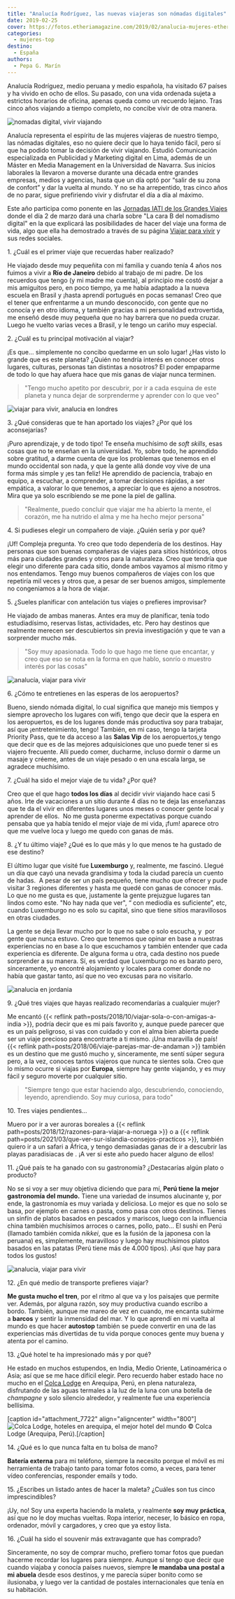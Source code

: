 ```yaml
---
title: "Analucía Rodríguez, las nuevas viajeras son nómadas digitales"
date: 2019-02-25
cover: https://fotos.etheriamagazine.com/2019/02/analucia-mujeres-etheria.jpg
categories: 
  - mujeres-top
destino: 
  - España
authors: 
  - Pepa G. Marín
---
```


Analucía Rodríguez, medio peruana y medio española, ha visitado 67 países y ha vivido en 
ocho de ellos. Su pasado, con una vida ordenada sujeta a estrictos horarios de oficina, 
apenas queda como un recuerdo lejano. Tras cinco años viajando a tiempo completo, no 
concibe vivir de otra manera. 

![nomadas digital, vivir viajando](https://fotos.etheriamagazine.com/2019/02/analucia-mujeres-etheria.jpg "Analucía Rodríguez, nómada digital en Viajar para vivir.")

Analucía representa el espíritu de las mujeres viajeras de nuestro tiempo, las nómadas digitales, eso no quiere decir que lo haya tenido fácil, pero sí que ha podido tomar la decisión de vivir viajando. Estudió Comunicación especializada en Publicidad y Marketing digital en Lima, además de un Máster en Media Management en la Universidad de Navarra. Sus inicios laborales la llevaron a moverse durante una década entre grandes empresas, medios y agencias, hasta que un día optó por “salir de su zona de confort” y dar la vuelta al mundo. Y no se ha arrepentido, tras cinco años de no parar, sigue prefiriendo vivir y disfrutar el día a día al máximo.

Este año participa como ponente en las [Jornadas IATI de los Grandes Viajes](https://jornadasgrandesviajes.es) donde el día 2 de marzo dará una charla sobre "La cara B del nomadismo digital" en la que explicará las posibilidades de hacer del viaje una forma de vida, algo que ella ha demostrado a través de su página [Viajar para vivir](https://viajarparavivir.com/) y sus redes sociales.

1\. ¿Cuál es el primer viaje que recuerdas haber realizado? 

He viajado desde muy pequeñita con mi familia y cuando tenía 4 años nos fuimos a vivir a **Río de Janeiro** debido al trabajo de mi padre. De los recuerdos que tengo (y mi madre me cuenta), al principio me costó dejar a mis amiguitos pero, en poco tiempo, ya me había adaptado a la nueva escuela en Brasil y ¡hasta aprendí portugués en pocas semanas! Creo que el tener que enfrentarme a un mundo desconocido, con gente que no conocía y en otro idioma, y también gracias a mi personalidad extrovertida, me enseñó desde muy pequeña que no hay barrera que no pueda cruzar. Luego he vuelto varias veces a Brasil, y le tengo un cariño muy especial.

2\. ¿Cuál es tu principal motivación al viajar? 

¡Es que... simplemente no concibo quedarme en un solo lugar! ¿Has visto lo grande que es este planeta? ¿Quién no tendría interés en conocer otros lugares, culturas, personas tan distintas a nosotros? El poder empaparme de todo lo que hay afuera hace que mis ganas de viajar nunca terminen.

> "Tengo mucho apetito por descubrir, por ir a cada esquina de este planeta y nunca dejar 
> de sorprenderme y aprender con lo que veo" 

![viajar para vivir, analucia en londres](https://fotos.etheriamagazine.com/2019/02/analucia-etheria-magazine.jpg "Analucía Rodríguez en Londres")

3\. ¿Qué consideras que te han aportado los viajes? ¿Por qué los aconsejarías? 

¡Puro aprendizaje, y de todo tipo! Te enseña muchísimo de _soft skills_, esas cosas que no te enseñan en la universidad. Yo, sobre todo, he aprendido sobre gratitud, a darme cuenta de que los problemas que tenemos en el mundo occidental son nada, y que la gente allá donde voy vive de una forma más simple y ¡es tan feliz! He aprendido de paciencia, trabajo en equipo, a escuchar, a comprender, a tomar decisiones rápidas, a ser empática, a valorar lo que tenemos, a apreciar lo que es ajeno a nosotros. Mira que ya solo escribiendo se me pone la piel de gallina.

> "Realmente, puedo concluir que viajar me ha abierto la mente, el corazón, me ha nutrido 
> el alma y me ha hecho mejor persona" 

4\. Si pudieses elegir un compañero de viaje. ¿Quién sería y por qué? 

¡Uf! Compleja pregunta. Yo creo que todo dependería de los destinos. Hay personas que son buenas compañeras de viajes para sitios históricos, otros más para ciudades grandes y otros para la naturaleza. Creo que tendría que elegir uno diferente para cada sitio, donde ambos vayamos al mismo ritmo y nos entendamos. Tengo muy buenos compañeros de viajes con los que repetiría mil veces y otros que, a pesar de ser buenos amigos, simplemente no congeniamos a la hora de viajar.

5\. ¿Sueles planificar con antelación tus viajes o prefieres improvisar? 

He viajado de ambas maneras. Antes era muy de planificar, tenía todo estudiadísimo, reservas listas, actividades, etc. Pero hay destinos que realmente merecen ser descubiertos sin previa investigación y que te van a sorprender mucho más.

> "Soy muy apasionada. Todo lo que hago me tiene que encantar, y creo que eso se nota en 
> la forma en que hablo, sonrío o muestro interés por las cosas" 

![analucía, viajar para vivir](https://fotos.etheriamagazine.com/2019/02/analu-etheria-magazine.jpg "Analucía Rodríguez en Filipinas.")

6\. ¿Cómo te entretienes en las esperas de los aeropuertos? 

Bueno, siendo nómada digital, lo cual significa que manejo mis tiempos y siempre aprovecho los lugares con wifi, tengo que decir que la espera en los aeropuertos, es de los lugares donde más productiva soy para trabajar, así que ¡entretenimiento, tengo! También, en mi caso, tengo la tarjeta Priority Pass, que te da acceso a las **Salas Vip** de los aeropuertos,y tengo que decir que es de las mejores adquisiciones que uno puede tener si es viajero frecuente. Allí puedo comer, ducharme, incluso dormir o darme un masaje y créeme, antes de un viaje pesado o en una escala larga, se agradece muchísimo.

7\. ¿Cuál ha sido el mejor viaje de tu vida? ¿Por qué? 

Creo que el que hago **todos los días** al decidir vivir viajando hace casi 5 años. Irte de vacaciones a un sitio durante 4 días no te deja las enseñanzas que te da el vivir en diferentes lugares unos meses o conocer gente local y aprender de ellos.  No me gusta ponerme expectativas porque cuando pensaba que ya había tenido el mejor viaje de mi vida, ¡fum! aparece otro que me vuelve loca y luego me quedo con ganas de más.

8\. ¿Y tu último viaje? ¿Qué es lo que más y lo que menos te ha gustado de ese destino? 

El último lugar que visité fue **Luxemburgo** y, realmente, me fascinó. Llegué un día que cayó una nevada grandísima y toda la ciudad parecía un cuento de hadas.  A pesar de ser un país pequeño, tiene mucho que ofrecer y pude visitar 3 regiones diferentes y hasta me quedé con ganas de conocer más.  Lo que no me gusta es que, justamente la gente prejuzgue lugares tan lindos como este. "No hay nada que ver", “ con mediodía es suficiente”, etc, cuando Luxemburgo no es solo su capital, sino que tiene sitios maravillosos en otras ciudades.

La gente se deja llevar mucho por lo que no sabe o solo escucha, y  por gente que nunca estuvo. Creo que tenemos que opinar en base a nuestras experiencias no en base a lo que escuchamos y también entender que cada experiencia es diferente. De alguna forma u otra, cada destino nos puede sorprender a su manera. Sí, es verdad que Luxemburgo no es barato pero, sinceramente, yo encontré alojamiento y locales para comer donde no había que gastar tanto, así que no veo excusas para no visitarlo.

![analucia en jordania](https://fotos.etheriamagazine.com/2019/02/Analucia-Jordania-WadiRum.jpg "Analucía Rodríguez en el desierto de Wadi Rum, Jordania.")

9\. ¿Qué tres viajes que hayas realizado recomendarías a cualquier mujer? 

Me encantó {{< reflink path=posts/2018/10/viajar-sola-o-con-amigas-a-india >}}, podría decir que es mi país favorito y, aunque puede parecer que es un país peligroso, si vas con cuidado y con el alma bien abierta puede ser un viaje precioso para encontrarte a ti mismo. ¡Una maravilla de país! {{< reflink path=posts/2018/06/viaje-parejas-mar-de-andaman >}} también es un destino que me gustó mucho y, sinceramente, me sentí súper segura pero, a la vez, conoces tantos viajeros que nunca te sientes sola. Creo que lo mismo ocurre si viajas por **Europa**, siempre hay gente viajando, y es muy fácil y seguro moverte por cualquier sitio.

> "Siempre tengo que estar haciendo algo, descubriendo, conociendo, leyendo, aprendiendo. 
> Soy muy curiosa, para todo" 

10\. Tres viajes pendientes… 

Muero por ir a ver auroras boreales a {{< reflink path=posts/2018/12/razones-para-viajar-a-noruega >}} o a {{< reflink path=posts/2021/03/que-ver-sur-islandia-consejos-practicos >}}, también quiero ir a un safari a África, y tengo demasiadas ganas de ir a descubrir las playas paradisiacas de <!-- LEGACY_NON_EXISTANT_LINK <a href="https://etheriamagazine.com/2018/10/16/islas-maldivas-lunas-de-miel-y-deportes-activos-para-mujeres/">Maldivas</a> -->. ¡A ver si este año puedo hacer alguno de ellos!

11\. ¿Qué país te ha ganado con su gastronomía? ¿Destacarías algún plato o producto? 

No se si voy a ser muy objetiva diciendo que para mí, **Perú tiene la mejor gastronomía del mundo.** Tiene una variedad de insumos alucinante y, por ende, la gastronomía es muy variada y deliciosa. Lo mejor es que no solo se basa, por ejemplo en carnes o pasta, como pasa con otros destinos. Tienes un sinfín de platos basados en pescados y mariscos, luego con la influencia china también muchísimos arroces o carnes, pollo, pato... El sushi en Perú (llamado también comida _nikkei_, que es la fusión de la japonesa con la peruana) es, simplemente, maravilloso y luego hay muchísimos platos basados en las patatas (Perú tiene más de 4.000 tipos). ¡Así que hay para todos los gustos!

![analucia, viajar para vivir](https://fotos.etheriamagazine.com/2019/02/analucia-viajes.jpg "Analucía en uno de sus viajes.")

12\. ¿En qué medio de transporte prefieres viajar? 

**Me gusta mucho el tren**, por el ritmo al que va y los paisajes que permite ver. Además, por alguna razón, soy muy productiva cuando escribo a bordo. También, aunque me mareo de vez en cuando, me encanta subirme a **barcos** y sentir la inmensidad del mar. Y lo que aprendí en mi vuelta al mundo es que hacer **autostop** también se puede convertir en una de las experiencias más divertidas de tu vida porque conoces gente muy buena y atenta por el camino.

13\. ¿Qué hotel te ha impresionado más y por qué? 

He estado en muchos estupendos, en India, Medio Oriente, Latinoamérica o Asia; así que se me hace difícil elegir. Pero recuerdo haber estado hace no mucho en el [Colca Lodge](https://colca-lodge.com/es/hotel/) en Arequipa, Perú, en plena naturaleza, disfrutando de las aguas termales a la luz de la luna con una botella de _champagne_ y solo silencio alrededor, y realmente fue una experiencia bellísima.

\[caption id="attachment\_7722" align="aligncenter" width="800"\]![Colca Lodge, hoteles en arequipa, el mejor hotel del mundo](https://fotos.etheriamagazine.com/2019/02/colca-lodge-arequipa.jpg "Colca Lodge, en Arequipa (Perú)") © Colca Lodge (Arequipa, Perú).\[/caption\]

14\. ¿Qué es lo que nunca falta en tu bolsa de mano? 

**Batería externa** para mi teléfono, siempre la necesito porque el móvil es mi herramienta de trabajo tanto para tomar fotos como, a veces, para tener vídeo conferencias, responder emails y todo.

15\. ¿Escribes un listado antes de hacer la maleta? ¿Cuáles son tus cinco 
imprescindibles? 

¡Uy, no! Soy una experta haciendo la maleta, y realmente **soy muy práctica**, así que no le doy muchas vueltas. Ropa interior, neceser, lo básico en ropa, ordenador, móvil y cargadores, y creo que ya estoy lista.

16\. ¿Cuál ha sido el souvenir más extravagante que has comprado? 

Sinceramente, no soy de comprar mucho, prefiero tomar fotos que puedan hacerme recordar los lugares para siempre. Aunque sí tengo que decir que cuando viajaba y conocía países nuevos, siempre **le mandaba una postal a mi abuela** desde esos destinos, y me parecía súper bonito como se ilusionaba, y luego ver la cantidad de postales internacionales que tenía en su habitación.
